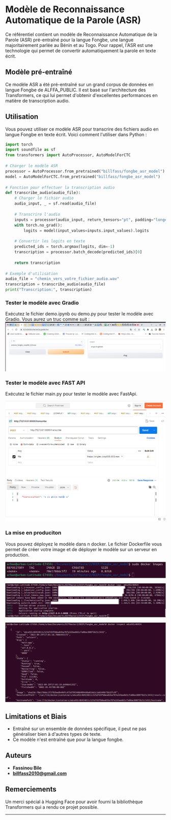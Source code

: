 # Modèle de Reconnaissance Automatique de la Parole (ASR)

Ce référentiel contient un modèle de Reconnaissance Automatique de la Parole (ASR) pré-entraîné pour la langue Fongbe, une langue majoritairement parlée au Bénin et au Togo. Pour rappel, l'ASR est une technologie qui permet de convertir automatiquement la parole en texte écrit.

## Modèle pré-entraîné

Ce modèle ASR a été pré-entraîné sur un grand corpus de données en langue Fongbe de ALFFA_PUBLIC. Il est basé sur l'architecture des Transformers, ce qui lui permet d'obtenir d'excellentes performances en matière de transcription audio.

## Utilisation

Vous pouvez utiliser ce modèle ASR pour transcrire des fichiers audio en langue Fongbe en texte écrit. Voici comment l'utiliser dans Python :

```python
import torch
import soundfile as sf
from transformers import AutoProcessor, AutoModelForCTC

# Charger le modèle ASR
processor = AutoProcessor.from_pretrained("billfass/fongbe_asr_model")
model = AutoModelForCTC.from_pretrained("billfass/fongbe_asr_model")

# Fonction pour effectuer la transcription audio
def transcribe_audio(audio_file):
    # Charger le fichier audio
    audio_input, _ = sf.read(audio_file)

    # Transcrire l'audio
    inputs = processor(audio_input, return_tensors="pt", padding="longest")
    with torch.no_grad():
        logits = model(input_values=inputs.input_values).logits

    # Convertir les logits en texte
    predicted_ids = torch.argmax(logits, dim=-1)
    transcription = processor.batch_decode(predicted_ids)[0]

    return transcription

# Exemple d'utilisation
audio_file = "chemin_vers_votre_fichier_audio.wav"
transcription = transcribe_audio(audio_file)
print("Transcription:", transcription)
```
### Tester le modèle avec Gradio
Exécutez le fichier demo.ipynb ou demo.py pour tester le modèle avec Gradio. Vous aurez un truc comme suit :
![Capture de test avec radio](img/gradio.png)


### Tester le modèle avec FAST API
Exécutez le fichier main.py pour tester le modèle avec FastApi. 

![Capture de test avec fastapi](img/fastapi.png)

### La mise en produciton
Vous pouvez déployez le modèle dans n docker. Le fichier Dockerfile vous permet de créer votre image et de déployer le modèle sur un serveur en production. 

![Capture de docker images](img/docker_images.png)

![Capture de docker logs](img/docker_logs.png)

![Capture de docker inspect](img/docker_inspect.png)

## Limitations et Biais

- Entraîné sur un ensemble de données spécifique, il peut ne pas généraliser bien à d'autres types de texte.
- Ce modèle n'est entraîné que pour la langue fongbe.

## Auteurs

- **Fassinou Bile**
- **billfass2010@gmail.com**
  
## Remerciements

Un merci spécial à Hugging Face pour avoir fourni la bibliothèque Transformers qui a rendu ce projet possible.

---